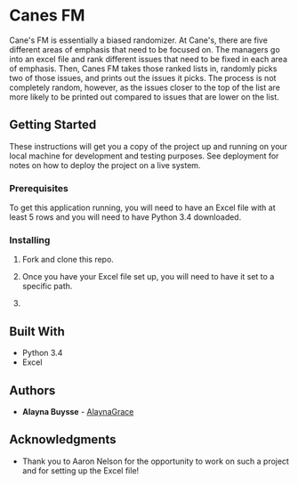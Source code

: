 # Canes FM

Cane's FM is essentially a biased randomizer. At Cane's, there are five different areas of emphasis that need to be focused on. The managers go into an excel file and rank different issues that need to be fixed in each area of emphasis. Then, Canes FM takes those ranked lists in, randomly picks two of those issues, and prints out the issues it picks. The process is not completely random, however, as the issues closer to the top of the list are more likely to be printed out compared to issues that are lower on the list.

## Getting Started

These instructions will get you a copy of the project up and running on your local machine for development and testing purposes. See deployment for notes on how to deploy the project on a live system.

### Prerequisites

To get this application running, you will need to have an Excel file with at least 5 rows and you will need to have Python 3.4 downloaded.

### Installing

1. Fork and clone this repo.

2. Once you have your Excel file set up, you will need to have it set to a specific path.

3. 


## Built With

* Python 3.4
* Excel


## Authors

* **Alayna Buysse** - [AlaynaGrace](https://github.com/AlaynaGrace)

## Acknowledgments

* Thank you to Aaron Nelson for the opportunity to work on such a project and for setting up the Excel file!
